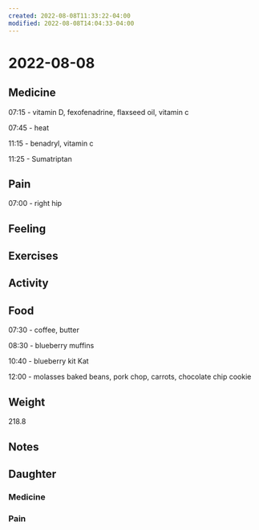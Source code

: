 ```yaml
---
created: 2022-08-08T11:33:22-04:00
modified: 2022-08-08T14:04:33-04:00
---
```


# 2022-08-08

## Medicine

07:15 - vitamin D, fexofenadrine, flaxseed oil, vitamin c 

07:45 - heat

11:15 - benadryl, vitamin c

11:25 - Sumatriptan

## Pain

07:00 - right hip

## Feeling


## Exercises


## Activity


## Food

07:30 - coffee, butter 

08:30 - blueberry muffins 

10:40 - blueberry kit Kat

12:00 - molasses baked beans, pork chop, carrots, chocolate chip cookie 


## Weight

218.8

## Notes



## Daughter


### Medicine


### Pain
